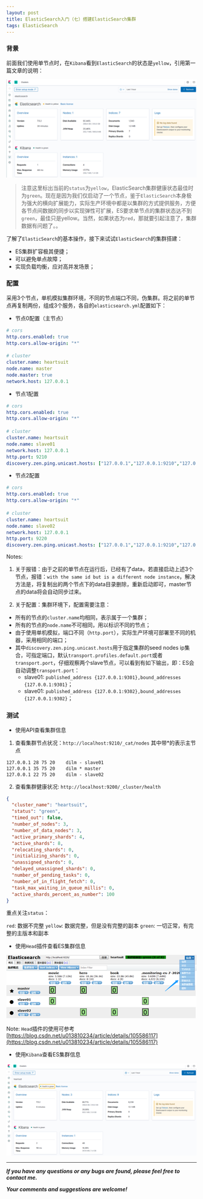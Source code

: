 ```yaml
---
layout: post
title: ElasticSearch入门（七）搭建ElasticSearch集群
tags: ElasticSearch
---
```


### 背景

前面我们使用单节点时，在`Kibana`看到`ElasticSearch`的状态是`yellow`，引用第一篇文章的说明：

![2020-06-30-ES-No-Cluster.png](https://github.com/heartsuit/heartsuit.github.io/raw/master/pictures/2020-06-30-ES-No-Cluster.png)

> 注意这里标出当前的`status`为`yellow`，ElasticSearch集群健康状态最佳时为`green`。现在是因为我们仅启动了一个节点，鉴于`ElasticSearch`本身极为强大的横向扩展能力，实际生产环境中都是以集群的方式提供服务，方便各节点间数据的同步以实现弹性可扩展，ES要求单节点的集群状态达不到`green`，最佳只是yellow。当然，如果状态为`red`，那就要引起注意了，集群数据有问题了。。

了解了`ElasticSearch`的基本操作，接下来试试`ElasticSearch`的集群搭建：

- ES集群扩容极其便捷；
- 可以避免单点故障；
- 实现负载均衡，应对高并发场景；

### 配置

采用3个节点，单机模拟集群环境，不同的节点端口不同，伪集群。将之前的单节点再复制两份，组成3个服务，各自的`elasticsearch.yml`配置如下：

- 节点0配置（主节点）

```yml
# cors
http.cors.enabled: true
http.cors.allow-origin: "*"

# cluster
cluster.name: heartsuit
node.name: master
node.master: true
network.host: 127.0.0.1
```

- 节点1配置

```yml
# cors
http.cors.enabled: true
http.cors.allow-origin: "*"

# cluster
cluster.name: heartsuit
node.name: slave01
network.host: 127.0.0.1
http.port: 9210
discovery.zen.ping.unicast.hosts: ["127.0.0.1","127.0.0.1:9210","127.0.0.1:9220"]
```

- 节点2配置

```yml
# cors
http.cors.enabled: true
http.cors.allow-origin: "*"

# cluster
cluster.name: heartsuit
node.name: slave02
network.host: 127.0.0.1
http.port: 9220
discovery.zen.ping.unicast.hosts: ["127.0.0.1","127.0.0.1:9210","127.0.0.1:9220"]
```

Notes: 
1. 关于报错：由于之前的单节点在运行后，已经有了data，若直接启动上述3个节点，报错：`with the same id but is a different node instance`，解决方法是，将复制出的两个节点下的data目录删除，重新启动即可，master节点的data将会自动同步过来。

2. 关于配置：集群环境下，配置需要注意：
- 所有的节点的`cluster.name`均相同，表示属于一个集群；
- 所有的节点的`node.name`不可相同，用以标识不同的节点；
- 由于使用单机模拟，端口不同（`http.port`），实际生产环境可部署至不同的机器，采用相同的端口；
- 其中`discovery.zen.ping.unicast.hosts`用于指定集群的seed nodes ip集合，可指定端口，默认`transport.profiles.default.port`或者`transport.port`，仔细观察两个slave节点，可以看到有如下输出，即：ES会自动调整`transport.port`：
    - slave01: `published_address {127.0.0.1:9301},bound_addresses {127.0.0.1:9301}`；
    - slave01: `published_address {127.0.0.1:9302},bound_addresses {127.0.0.1:9302}`；

### 测试

- 使用API查看集群信息

1. 查看集群节点状况：`http://localhost:9210/_cat/nodes` 其中带*的表示主节点

```
127.0.0.1 28 75 20    dilm - slave01
127.0.0.1 35 75 20    dilm * master
127.0.0.1 22 75 20    dilm - slave02
```

2. 查看集群健康状况: `http://localhost:9200/_cluster/health`

```json
{
  "cluster_name": "heartsuit",
  "status": "green",
  "timed_out": false,
  "number_of_nodes": 3,
  "number_of_data_nodes": 3,
  "active_primary_shards": 4,
  "active_shards": 8,
  "relocating_shards": 0,
  "initializing_shards": 0,
  "unassigned_shards": 0,
  "delayed_unassigned_shards": 0,
  "number_of_pending_tasks": 0,
  "number_of_in_flight_fetch": 0,
  "task_max_waiting_in_queue_millis": 0,
  "active_shards_percent_as_number": 100
}
```
重点关注`status`：

`red`: 数据不完整
`yellow`: 数据完整，但是没有完整的副本
`green`: 一切正常，有完整的主版本和副本

- 使用`Head`插件查看ES集群信息

![2020-06-30-ES-Cluster-Head.png](https://github.com/heartsuit/heartsuit.github.io/raw/master/pictures/2020-06-30-ES-Cluster-Head.png)

Note: `Head`插件的使用可参考[https://blog.csdn.net/u013810234/article/details/105586117](https://blog.csdn.net/u013810234/article/details/105586117)


- 使用`Kibana`查看ES集群信息

![2020-06-30-ES-Cluster-Kibana.png](https://github.com/heartsuit/heartsuit.github.io/raw/master/pictures/2020-06-30-ES-Cluster-Kibana.png)

---

***If you have any questions or any bugs are found, please feel free to contact me.***

***Your comments and suggestions are welcome!***